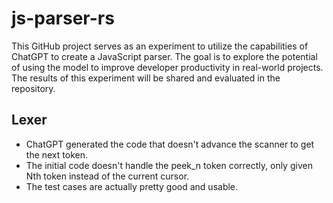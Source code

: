 # js-parser-rs

This GitHub project serves as an experiment to utilize the capabilities of ChatGPT to create a JavaScript parser. The goal is to explore the potential of using the model to improve developer productivity in real-world projects. The results of this experiment will be shared and evaluated in the repository.

## Lexer

- ChatGPT generated the code that doesn't advance the scanner to get the next token.
- The initial code doesn't handle the peek_n token correctly, only given Nth token instead of the current cursor.
- The test cases are actually pretty good and usable.
